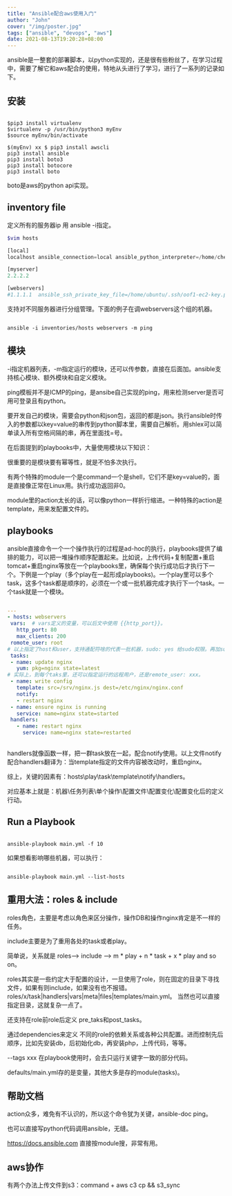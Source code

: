```yaml
---
title: "Ansible配合aws使用入门"
author: "John"
cover: "/img/poster.jpg"
tags: ["ansible", "devops", "aws"]
date: 2021-08-13T19:20:28+08:00
---
```


ansible是一整套的部署脚本，以python实现的，还是很有些粉丝了，在学习过程中，需要了解它和aws配合的使用，特地从头进行了学习，进行了一系列的记录如下。

<!--more-->

安装
----

```shell

$pip3 install virtualenv
$virtualenv -p /usr/bin/python3 myEnv
$source myEnv/bin/activate

$(myEnv) xx $ pip3 install awscli
pip3 install ansible
pip3 install boto3
pip3 install botocore
pip3 install boto

```

boto是aws的python api实现。

inventory file
---------------

定义所有的服务器ip 用 ansible -i指定。

```php 
$vim hosts

[local]
localhost ansible_connection=local ansible_python_interpreter=/home/chenzhen/compx527/bin/python

[myserver]
2.2.2.2

[webservers]
#1.1.1.1  ansible_ssh_private_key_file=/home/ubuntu/.ssh/oof1-ec2-key.pem


```

支持对不同服务器进行分组管理。下面的例子在调webservers这个组的机器。


```shell

ansible -i inventories/hosts webservers -m ping

```

模块
----

-i指定机器列表，-m指定运行的模块，还可以传参数，直接在后面加。ansible支持核心模块、额外模块和自定义模块。

ping模板并不是ICMP的ping，是ansibe自己实现的ping，用来检测server是否可用可登录且有python。

要开发自己的模块，需要会python和json包，返回的都是json。执行ansible时传入的参数都以key=value的串传到python脚本里，需要自己解析。用shlex可以简单读入所有空格间隔的串，再在里面找=号。

在后面提到的playbooks中，大量使用模块以下知识：

很重要的是模块要有幂等性，就是不怕多次执行。

有两个特殊的module一个是command一个是shell，它们不是key=value的，面是直接像正常在Linux用。执行成功返回非0。

module里的action太长的话，可以像python一样折行缩进。一种特殊的action是template，用来发配置文件的。

playbooks
----------

ansible直接命令一个一个操作执行的过程是ad-hoc的执行，playbooks提供了编排的能力，可以把一堆操作顺序配置起来。比如说，上传代码+复制配置+重启tomcat+重启nginx等放在一个playbooks里，确保每个执行成功后才执行下一个。下例是一个play（多个play在一起形成playbooks)。一个play里可以多个task，这多个task都是顺序的，必须在一个或一批机器完成才执行下一个task。一个task就是一个模块。

```yaml

---   
- hosts: webservers   
 vars:  # vars定义的变量，可以后文中使用 {{http_port}}。
   http_port: 80    
   max_clients: 200
 romote_user: root
# 以上指定了host和user，支持通配符啥的代表一批机器，sudo: yes 给sudo权限。再加sudo_user: xxx 切到其他用户也ok。
 tasks:  
 - name: update nginx
   yum: pkg=nginx state=latest
# 实际上，到每个taks里，还可以指定运行的远程用户，还是remote_user: xxx。
 - name: write config
   template: src=/srv/nginx.js dest=/etc/nginx/nginx.conf
   notify:
   - restart nginx
 - name: ensure nginx is running
   service: name=nginx state=started
 handlers:
   - name: restart nginx
     service: name=nginx state=restarted
 

```

handlers就像函数一样，把一群task放在一起，配合notify使用。以上文件notify配合handlers翻译为：当template指定的文件内容被改动时，重启nginx。


综上，关键的因素有：hosts\play\task\template\notify\handlers。

对应基本上就是：机器\任务列表\单个操作\配置文件\配置变化\配置变化后的定义行动。

Run a Playbook
---------------

```shell

ansible-playbook main.yml -f 10

```

如果想看影响哪些机器，可以执行：

```shell

ansible-playbook main.yml --list-hosts

```

重用大法：roles & include
--------------------------

roles角色，主要是考虑以角色来区分操作，操作DB和操作nginx肯定是不一样的任务。

include主要是为了重用各处的task或者play。

简单说，关系就是 roles--> include --> m * play + n * task + x * play and so on。

roles其实是一些约定大于配置的设计，一旦使用了role，则在固定的目录下寻找文件，如果有则include，如果没有也不报错。roles/x/task|handlers|vars|meta|files|templates/main.yml。
当然也可以直接指定目录，这就复杂一点了。

还支持在role前role后定义 pre_taks和post_tasks。

通过dependencies来定义 不同的role的依赖关系或各种公共配置。进而控制先后顺序，比如先安装db，后初始化db，再安装php，上传代码，等等。

--tags xxx 在playbook使用时，会去只运行关键字一致的部分代码。

defaults/main.yml存的是变量，其他大多是存的module(tasks)。


帮助文档
--------

action众多，难免有不认识的，所以这个命令犹为关键，ansible-doc ping。

也可以直接写python代码调用ansible，无缝。

https://docs.ansible.com  直接按module搜，非常有用。


aws协作
-------

有两个办法上传文件到s3：command + aws c3 cp  && s3_sync
